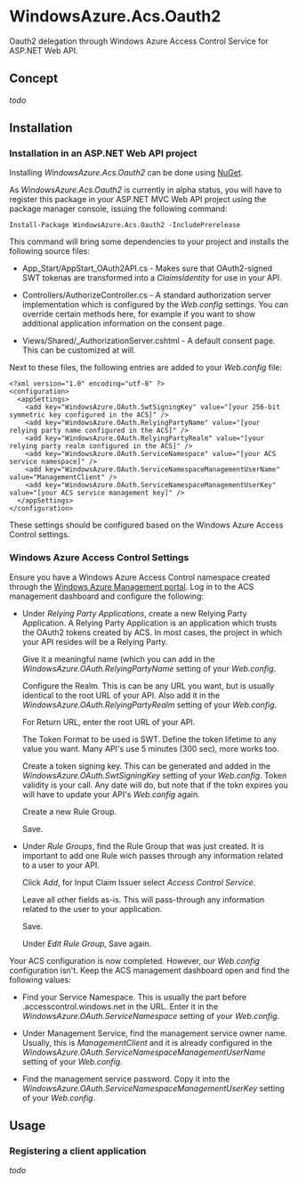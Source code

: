 WindowsAzure.Acs.Oauth2
=======================

Oauth2 delegation through Windows Azure Access Control Service for ASP.NET Web API.

## Concept
*todo*

## Installation
### Installation in an ASP.NET Web API project
Installing *WindowsAzure.Acs.Oauth2* can be done using [NuGet](http://www.nuget.org).

As *WindowsAzure.Acs.Oauth2* is currently in alpha status, you will have to register this package in your ASP.NET MVC Web API project using the package manager console, issuing the following command:

	Install-Package WindowsAzure.Acs.Oauth2 -IncludePrerelease

This command will bring some dependencies to your project and installs the following source files:
- App_Start/AppStart_OAuth2API.cs - Makes sure that OAuth2-signed SWT tokenas are transformed into a *ClaimsIdentity* for use in your API.

- Controllers/AuthorizeController.cs - A standard authorization server implementation which is configured by the *Web.config* settings. You can override certain methods here, for example if you want to show additional application information on the consent page.

- Views/Shared/_AuthorizationServer.cshtml - A default consent page. This can be customized at will.

Next to these files, the following entries are added to your *Web.config* file:

	<?xml version="1.0" encoding="utf-8" ?>
	<configuration>
	  <appSettings>
	    <add key="WindowsAzure.OAuth.SwtSigningKey" value="[your 256-bit symmetric key configured in the ACS]" />
	    <add key="WindowsAzure.OAuth.RelyingPartyName" value="[your relying party name configured in the ACS]" />
	    <add key="WindowsAzure.OAuth.RelyingPartyRealm" value="[your relying party realm configured in the ACS]" />
	    <add key="WindowsAzure.OAuth.ServiceNamespace" value="[your ACS service namespace]" />
	    <add key="WindowsAzure.OAuth.ServiceNamespaceManagementUserName" value="ManagementClient" />
	    <add key="WindowsAzure.OAuth.ServiceNamespaceManagementUserKey" value="[your ACS service management key]" />
	  </appSettings>
	</configuration>
    
These settings should be configured based on the Windows Azure Access Control settings.

### Windows Azure Access Control Settings
Ensure you have a Windows Azure Access Control namespace created through the [Windows Azure Management portal](http://windows.azure.com). Log in to the ACS management dashboard and configure the following:

- Under *Relying Party Applications*, create a new Relying Party Application. A Relying Party Application is an application which trusts the OAuth2 tokens created by ACS. In most cases, the project in which your API resides will be a Relying Party.

    Give it a meaningful name (which you can add in the *WindowsAzure.OAuth.RelyingPartyName* setting of your *Web.config*.
    
    Configure the Realm. This is can be any URL you want, but is usually identical to the root URL of your API. Also add it in the *WindowsAzure.OAuth.RelyingPartyRealm* setting of your *Web.config*.
    
    For Return URL, enter the root URL of your API.
    
    The Token Format to be used is SWT. Define the token lifetime to any value you want. Many API's use 5 minutes (300 sec), more works too.
    
    Create a token signing key. This can be generated and added in the *WindowsAzure.OAuth.SwtSigningKey* setting of your *Web.config*. Token validity is your call. Any date will do, but note that if the tokn expires you will have to update your API's *Web.config* again.
    
    Create a new Rule Group.
    
    Save.
- Under *Rule Groups*, find the Rule Group that was just created. It is important to add one Rule wich passes through any information related to a user to your API.

    Click *Add*, for Input Claim Issuer select *Access Control Service*.
    
    Leave all other fields as-is. This will pass-through any information related to the user to your application.
    
    Save.
    
    Under *Edit Rule Group*, Save again.
    
Your ACS configuration is now completed. However, our *Web.config* configuration isn't. Keep the ACS management dashboard open and find the following values:

- Find your Service Namespace. This is usually the part before .accesscontrol.windows.net in the URL. Enter it in the *WindowsAzure.OAuth.ServiceNamespace* setting of your *Web.config*. 

- Under Management Service, find the management service owner name. Usually, this is *ManagementClient* and it is already configured in the *WindowsAzure.OAuth.ServiceNamespaceManagementUserName* setting of your *Web.config*. 

- Find the management service password. Copy it into the *WindowsAzure.OAuth.ServiceNamespaceManagementUserKey* setting of your *Web.config*. 

## Usage
### Registering a client application
*todo*
